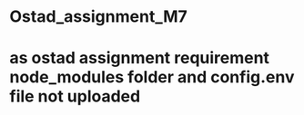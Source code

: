# Ostad_assignment_M7 
# as ostad assignment requirement node_modules folder and config.env file not uploaded 
